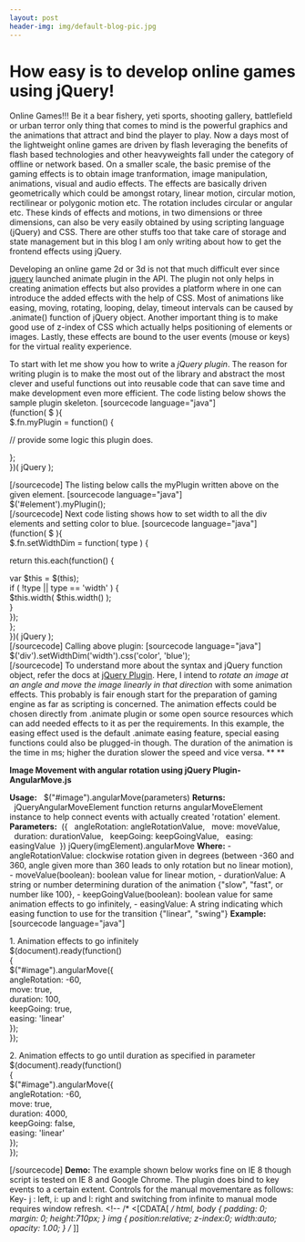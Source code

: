 ```yaml
---
layout: post
header-img: img/default-blog-pic.jpg
---
```


# How easy is to develop online games using jQuery!

Online Games!!! Be it a bear fishery, yeti sports, shooting gallery, battlefield or urban terror only thing that comes to mind is the powerful graphics and the animations that attract and bind the player to play. Now a days most of the lightweight online games are driven by flash leveraging the benefits of flash based technologies and other heavyweights fall under the category of offline or network based.  On a smaller scale, the basic premise of the gaming effects is to obtain image tranformation, image manipulation, animations, visual and audio effects. The effects are basically driven geometrically which could be amongst rotary, linear motion, circular motion, rectilinear or polygonic motion etc. The rotation includes circular or angular etc. These kinds of effects and motions, in two dimensions or three dimensions, can also be very easily obtained by using scripting language (jQuery) and CSS. There are other stuffs too that take care of storage and state management but in this blog I am only writing about how to get the frontend effects using jQuery. 

Developing an online game 2d or 3d is not that much difficult ever since [jquery](http://jquery.com/) launched animate plugin in the API. The plugin not only helps in creating animation effects but also provides a platform where in one can introduce the added effects with the help of CSS. Most of animations like easing, moving, rotating, looping, delay, timeout intervals can be caused by .animate() function of jQuery object. Another important thing is to make good use of z-index of CSS which actually helps positioning of elements or images. Lastly, these effects are bound to the user events (mouse or keys) for the virtual reality experience. 

To start with let me show you how to write a _jQuery plugin_. The reason for writing plugin is to make the most out of the library and abstract the most clever and useful functions out into reusable code that can save time and make development even more efficient. The code listing below shows the sample plugin skeleton. [sourcecode language="java"]<br /> (function( $ ){<br /> $.fn.myPlugin = function() {</p> <p> // provide some logic this plugin does.</p> <p> };<br /> })( jQuery );</p> <p>[/sourcecode] The listing below calls the myPlugin written above on the given element. [sourcecode language="java"]<br /> $('#element').myPlugin();<br /> [/sourcecode] Next code listing shows how to set width to all the div elements and setting color to blue. [sourcecode language="java"]<br /> (function( $ ){<br /> $.fn.setWidthDim = function( type ) {</p> <p> return this.each(function() {</p> <p> var $this = $(this);<br /> if ( !type || type == 'width' ) {<br /> $this.width( $this.width() );<br /> }<br /> });<br /> };<br /> })( jQuery );<br /> [/sourcecode] Calling above plugin: [sourcecode language="java"]<br /> $('div').setWidthDim('width').css('color', 'blue');<br /> [/sourcecode] To understand more about the syntax and jQuery function object, refer the docs at [jQuery Plugin](http://docs.jquery.com/Plugins/Authoring). Here, I intend to _rotate an image at an angle and move the image linearly in that direction_ with some animation effects. This probably is fair enough start for the preparation of gaming engine as far as scripting is concerned. The animation effects could be chosen directly from .animate plugin or some open source resources which can add needed effects to it as per the requirements. In this example, the easing effect used is the default .animate easing feature, special easing functions could also be plugged-in though. The duration of the animation is the time in ms; higher the duration slower the speed and vice versa. ** **

**Image Movement with angular rotation using jQuery Plugin-AngularMove.js**

**Usage:**   $("#image").angularMove(parameters) **Returns:**   jQueryAngularMoveElement function returns angularMoveElement instance to help connect events with actually created 'rotation' element. **Parameters:**  ({   angleRotation: angleRotationValue,   move: moveValue,   duration: durationValue,   keepGoing: keepGoingValue,   easing: easingValue  }) jQuery(imgElement).angularMove **Where:** \- angleRotationValue: clockwise rotation given in degrees (between -360 and 360, angle given more than 360 leads to only rotation but no linear motion), \- moveValue(boolean): boolean value for linear motion, \- durationValue: A string or number determining duration of the animation {"slow", "fast", or number like 100}, \- keepGoingValue(boolean): boolean value for same animation effects to go infinitely, \- easingValue: A string indicating which easing function to use for the transition {"linear", "swing"} **Example:** [sourcecode language="java"]</p> <p> 1\. Animation effects to go infinitely<br /> $(document).ready(function()<br /> {<br /> $("#image").angularMove({<br /> angleRotation: -60,<br /> move: true,<br /> duration: 100,<br /> keepGoing: true,<br /> easing: 'linear'<br /> });<br /> });</p> <p> 2\. Animation effects to go until duration as specified in parameter<br /> $(document).ready(function()<br /> {<br /> $("#image").angularMove({<br /> angleRotation: -60,<br /> move: true,<br /> duration: 4000,<br /> keepGoing: false,<br /> easing: 'linear'<br /> });<br /> });</p> <p>[/sourcecode] **Demo:** The example shown below works fine on IE 8 though script is tested on IE 8 and Google Chrome. The plugin does bind to key events to a certain extent. Controls for the manual movementare as follows: Key- j : left, i: up and l: right and switching from infinite to manual mode requires window refresh. <!-- /* <[CDATA[ */ html, body { padding: 0; margin: 0; height:710px; } img { position:relative; z-index:0; width:auto; opacity: 1.00; } /* ]]